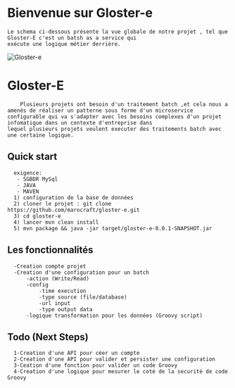 # Bienvenue sur Gloster-e

	Le schema ci-dessous présente la vue globale de notre projet , tel que Gloster-E c'est un batsh as a service qui
	exécute une logique métier derrière.

![Gloster-e](https://raw.githubusercontent.com/marocraft/gloster-e/develop/Baas.JPG?raw=true)

# Gloster-E

        Plusieurs projets ont besoin d'un traitement batch ,et cela nous a amenés de réaliser un patterne sous forme d'un microservice
	configurable qui va s'adapter avec les besoins complexes d'un projet infomatique dans un contexte d'entreprise dans
	lequel plusieurs projets veulent executer des traitements batch avec une certaine logique.
 
## Quick start
      exigence:
       - SGBDR MySql
       - JAVA
       - MAVEN
      1) configuration de la base de données  
      2) cloner le projet : git clone https://github.com/marocraft/gloster-e.git
      3) cd gloster-e
      4) lancer mvn clean install 
      5) mvn package && java -jar target/gloster-e-0.0.1-SNAPSHOT.jar

## Les fonctionnalités

      -Creation compte projet
      -Creation d'une configuration pour un batch
          -action (Write/Read)
          -config
              -time execution
              -type source (file/database)
              -url input
              -type output data
          -logique transformation pour les données (Groovy script)
          
## Todo (Next Steps)

      1-Creation d'une API pour céer un compte
      2-Creation d'une API pour valider et persister une configuration
      3-Ceation d'une fonction pour valider un code Groovy
      4-Creation d'une logique pour mesurer le coté de la securité de code Groovy
